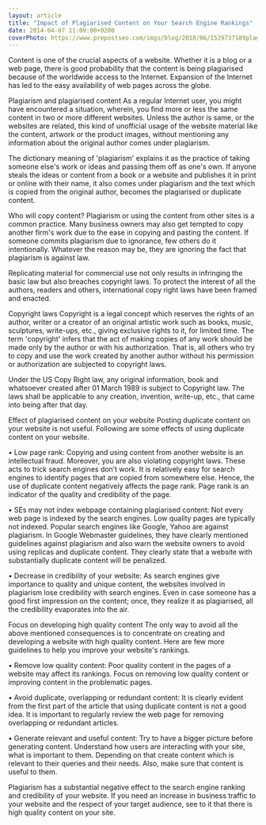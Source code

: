 ```yaml
---
layout: article
title: "Impact of Plagiarised Content on Your Search Engine Rankings"
date: 2014-04-07 11:09:00+0200
coverPhoto: https://www.prepostseo.com/imgs/blog/2018/06/1529737189plagiarism-and-seo-png.png
---
```



Content is one of the crucial aspects of a website. Whether it is a blog or a web page, there is good probability that the content is being plagiarised because of the worldwide access to the Internet. Expansion of the Internet has led to the easy availability of web pages across the globe.

Plagiarism and plagiarised content
As a regular Internet user, you might have encountered a situation, wherein, you find more or less the same content in two or more different websites. Unless the author is same, or the websites are related, this kind of unofficial usage of the website material like the content, artwork or the product images, without mentioning any information about the original author comes under plagiarism.

The dictionary meaning of 'plagiarism' explains it as the practice of taking someone else's work or ideas and passing them off as one's own. If anyone steals the ideas or content from a book or a website and publishes it in print or online with their name, it also comes under plagiarism and the text which is copied from the original author, becomes the plagiarised or duplicate content.

Who will copy content?
Plagiarism or using the content from other sites is a common practice. Many business owners may also get tempted to copy another firm's work due to the ease in copying and pasting the content. If someone commits plagiarism due to ignorance, few others do it intentionally. Whatever the reason may be, they are ignoring the fact that plagiarism is against law.

Replicating material for commercial use not only results in infringing the basic law but also breaches copyright laws. To protect the interest of all the authors, readers and others, international copy right laws have been framed and enacted.

Copyright laws
Copyright is a legal concept which reserves the rights of an author, writer or a creator of an original artistic work such as books, music, sculptures, write-ups, etc., giving exclusive rights to it, for limited time. The term 'copyright' infers that the act of making copies of any work should be made only by the author or with his authorization. That is, all others who try to copy and use the work created by another author without his permission or authorization are subjected to copyright laws.

Under the US Copy Right law, any original information, book and whatsoever created after 01 March 1989 is subject to Copyright law. The laws shall be applicable to any creation, invention, write-up, etc., that came into being after that day.

Effect of plagiarised content on your website
Posting duplicate content on your website is not useful. Following are some effects of using duplicate content on your website.

•	Low page rank: Copying and using content from another website is an intellectual fraud. Moreover, you are also violating copyright laws. These acts to trick search engines don’t work. It is relatively easy for search engines to identify pages that are copied from somewhere else. Hence, the use of duplicate content negatively affects the page rank. Page rank is an indicator of the quality and credibility of the page.

•	SEs may not index webpage containing plagiarised content: Not every web page is indexed by the search engines. Low quality pages are typically not indexed. Popular search engines like Google, Yahoo are against plagiarism. In Google Webmaster guidelines, they have clearly mentioned guidelines against plagiarism and also warn the website owners to avoid using replicas and duplicate content. They clearly state that a website with substantially duplicate content will be penalized.

•	Decrease in credibility of your website: As search engines give importance to quality and unique content, the websites involved in plagiarism lose credibility with search engines. Even in case someone has a good first impression on the content; once, they realize it as plagiarised, all the credibility evaporates into the air.

Focus on developing high quality content
The only way to avoid all the above mentioned consequences is to concentrate on creating and developing a website with high quality content. Here are few more guidelines to help you improve your website's rankings.

•	Remove low quality content: Poor quality content in the pages of a website may affect its rankings. Focus on removing low quality content or improving content in the problematic pages.

•	Avoid duplicate, overlapping or redundant content: It is clearly evident from the first part of the article that using duplicate content is not a good idea. It is important to regularly review the web page for removing overlapping or redundant articles.

•	Generate relevant and useful content: Try to have a bigger picture before generating content. Understand how users are interacting with your site, what is important to them. Depending on that create content which is relevant to their queries and their needs. Also, make sure that content is useful to them.

Plagiarism has a substantial negative effect to the search engine ranking and credibility of your website. If you need an increase in business traffic to your website and the respect of your target audience, see to it that there is high quality content on your site.